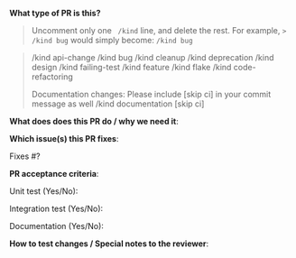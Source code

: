 **What type of PR is this?**
> Uncomment only one ` /kind` line, and delete the rest.
> For example, `> /kind bug` would simply become: `/kind bug`

> /kind api-change
> /kind bug
> /kind cleanup
> /kind deprecation
> /kind design
> /kind failing-test
> /kind feature
> /kind flake
> /kind code-refactoring
>
> Documentation changes: Please include [skip ci] in your commit message as well
> /kind documentation
> [skip ci]

**What does does this PR do / why we need it**:

**Which issue(s) this PR fixes**:

Fixes #?

**PR acceptance criteria**:

Unit test (Yes/No): 

Integration test (Yes/No): 

Documentation (Yes/No): 

**How to test changes / Special notes to the reviewer**:
